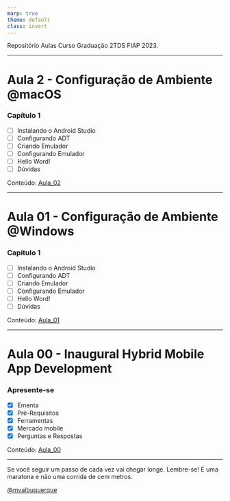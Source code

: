 ```yaml
---
marp: true
theme: default
class: invert
---
```


Repositório Aulas Curso Graduação 2TDS FIAP 2023.

---

# Aula 2 - Configuração de Ambiente @macOS

### Capítulo 1

- [ ] Instalando o Android Studio
- [ ] Configurando ADT
- [ ] Criando Emulador
- [ ] Configurando Emulador
- [ ] Hello Word!
- [ ] Dúvidas

Conteúdo: [Aula_02](/embreve.pdf)

---

# Aula 01 - Configuração de Ambiente @Windows

### Capitulo 1

- [ ] Instalando o Android Studio
- [ ] Configurando ADT
- [ ] Criando Emulador
- [ ] Configurando Emulador
- [ ] Hello Word!
- [ ] Dúvidas

Conteúdo: [Aula_01](/01_Segunda_feira_07_08_2023/01_Configuracao_do_Ambiente_Windows/Aula_01_Instalando_Android_Studio.pdf)

---

# Aula 00 - Inaugural Hybrid Mobile App Development

### Apresente-se

- [X] Ementa
- [X] Pré-Requisitos
- [X] Ferramentas
- [X] Mercado mobile
- [X] Perguntas e Respostas

Conteúdo: [Aula_00](/00_Quarta_feira_02_08_2023/00_Inaugural/Aula%2000_Inaugural.pdf)


---
Se você seguir um passo de cada vez vai chegar longe. Lembre-se! É uma maratona e não uma corrida de cem metros.

[@mvalbuquerque](http://www.linkedin.com/in/mvalbuquerque)